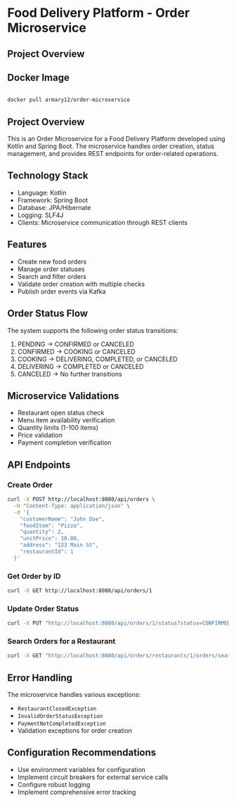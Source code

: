 # Food Delivery Platform - Order Microservice

## Project Overview

## Docker Image
```bash

docker pull armary12/order-microservice
```

## Project Overview
This is an Order Microservice for a Food Delivery Platform developed using Kotlin and Spring Boot. The microservice handles order creation, status management, and provides REST endpoints for order-related operations.

## Technology Stack
- Language: Kotlin
- Framework: Spring Boot
- Database: JPA/Hibernate
- Logging: SLF4J
- Clients: Microservice communication through REST clients

## Features
- Create new food orders
- Manage order statuses
- Search and filter orders
- Validate order creation with multiple checks
- Publish order events via Kafka

## Order Status Flow
The system supports the following order status transitions:
1. PENDING → CONFIRMED or CANCELED
2. CONFIRMED → COOKING or CANCELED
3. COOKING → DELIVERING, COMPLETED, or CANCELED
4. DELIVERING → COMPLETED or CANCELED
5. CANCELED → No further transitions

## Microservice Validations
- Restaurant open status check
- Menu item availability verification
- Quantity limits (1-100 items)
- Price validation
- Payment completion verification

## API Endpoints

### Create Order
```bash
curl -X POST http://localhost:8080/api/orders \
  -H "Content-Type: application/json" \
  -d '{
    "customerName": "John Doe",
    "foodItem": "Pizza",
    "quantity": 2,
    "unitPrice": 10.00,
    "address": "123 Main St",
    "restaurantId": 1
  }'
```

### Get Order by ID
```bash
curl -X GET http://localhost:8080/api/orders/1
```

### Update Order Status
```bash
curl -X PUT "http://localhost:8080/api/orders/1/status?status=CONFIRMED"
```

### Search Orders for a Restaurant
```bash
curl -X GET "http://localhost:8080/api/orders/restaurants/1/orders/search?status=PENDING&page=0&size=10"
```

## Error Handling
The microservice handles various exceptions:
- `RestaurantClosedException`
- `InvalidOrderStatusException`
- `PaymentNotCompletedException`
- Validation exceptions for order creation

## Configuration Recommendations
- Use environment variables for configuration
- Implement circuit breakers for external service calls
- Configure robust logging
- Implement comprehensive error tracking

